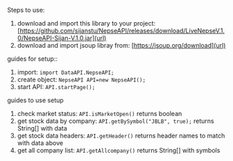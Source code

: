 Steps to use:
1. download and import this library to your project: [https://github.com/sijanstu/NepseAPI/releases/download/LiveNepseV.1.0/NepseAPI-Sijan-V.1.0.jar](url)
2. download and import jsoup libray from:
 [https://jsoup.org/download](url) 
 
guides for setup::
1. import: `import DataAPI.NepseAPI;`
2. create object: `NepseAPI API=new NepseAPI();`
3. start API: `API.startPage();`

guides to use setup
1. check market status: `API.isMarketOpen()` returns boolean
2. get stock data by company: `API.getBySymbol("JBLB", true);` returns String[] with data
3. get stock data headers: `API.getHeader()` returns header names to match with data above
4. get all company list: `API.getAllcompany()` returns String[] with symbols

